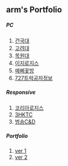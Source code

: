 ## arm's Portfolio

##### PC
1. <a href="https://github.com/2arm2/web/tree/master/konkuk">건국대</a>
2. <a href="https://github.com/2arm2/web/tree/master/korea">고려대</a>
3. <a href="https://github.com/2arm2/web/tree/master/mokwon">목원대</a>
4. <a href="https://github.com/2arm2/web/tree/master/ezlogis">이지로지스</a>
5. <a href="http://www.yeppi.com">예삐꽃방</a>
6. <a href="http://www.15880793.com">727트럭공차정보</a>

##### Responsive
1. <a href="http://www.korealogis.co.kr">코리아로지스</a>
2. <a href="http://www.3hktc.co.kr">3HKTC</a>
3. <a href="http://bumsongcnd.com">범송C&D</a>

##### Portfolio
1. <a href="https://github.com/2arm2/web/tree/master/portfolio_ver1">ver 1</a>
2. <a href="https://github.com/2arm2/web/tree/master/portfolio_ver2">ver 2</a>
